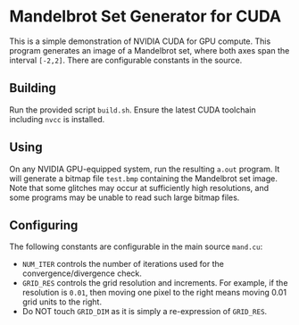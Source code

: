 # Mandelbrot Set Generator for CUDA

This is a simple demonstration of NVIDIA CUDA for GPU compute. This program generates an image of a 
Mandelbrot set, where both axes span the interval `[-2,2]`. There are configurable constants in the 
source.

## Building

Run the provided script `build.sh`. Ensure the latest CUDA toolchain including `nvcc` is installed.

## Using

On any NVIDIA GPU-equipped system, run the resulting `a.out` program. It will generate a bitmap file 
`test.bmp` containing the Mandelbrot set image. Note that some glitches may occur at sufficiently high 
resolutions, and some programs may be unable to read such large bitmap files.

## Configuring

The following constants are configurable in the main source `mand.cu`:

* `NUM_ITER` controls the number of iterations used for the convergence/divergence check.
* `GRID_RES` controls the grid resolution and increments. For example, if the resolution is `0.01`, then 
moving one pixel to the right means moving 0.01 grid units to the right.
* Do NOT touch `GRID_DIM` as it is simply a re-expression of `GRID_RES`.

